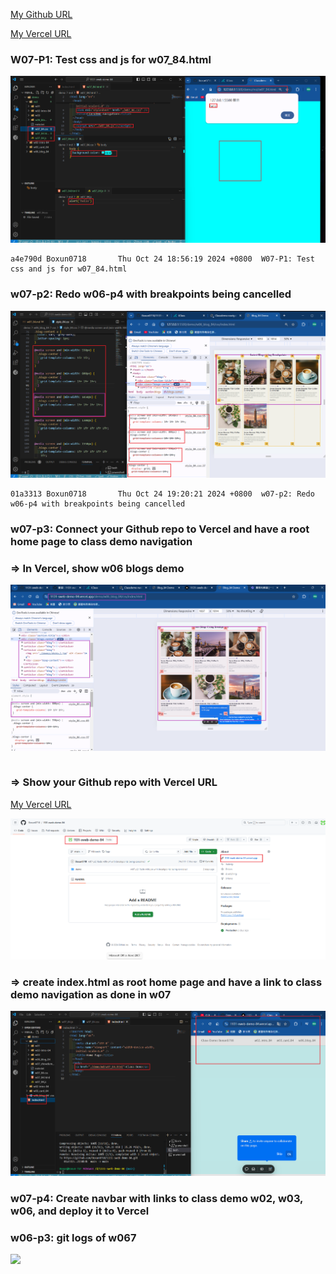 [My Github URL](https://github.com/Boxun0718/1131-sweb-demo-84)

[My Vercel URL](https://1131-sweb-demo-84.vercel.app/)

### W07-P1: Test css and js for w07_84.html

![](w07-p1.png)

```
a4e790d Boxun0718       Thu Oct 24 18:56:19 2024 +0800  W07-P1: Test css and js for w07_84.html
```

### w07-p2: Redo w06-p4 with breakpoints being cancelled

![](w07-p2.png)

```
01a3313 Boxun0718       Thu Oct 24 19:20:21 2024 +0800  w07-p2: Redo w06-p4 with breakpoints being cancelled
```

### w07-p3: Connect your Github repo to Vercel and have a root home page to class demo navigation

### => In Vercel, show w06 blogs demo

![](w07-p3-1.png)

```

```

### => Show your Github repo with Vercel URL

[My Vercel URL](https://1131-sweb-demo-84.vercel.app/)

![](w07-p3-2.png)

### => create index.html as root home page and have a link to class demo navigation as done in w07

![](w07-p3-3.png)

### w07-p4: Create navbar with links to class demo w02, w03, w06, and deploy it to Vercel

### w06-p3: git logs of w067

![](w07-logs.png)

